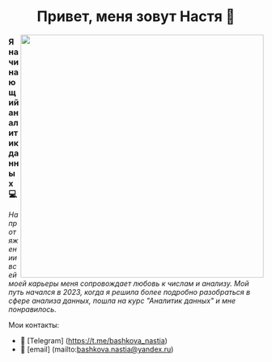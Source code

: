 <h1 align="center">Привет, меня зовут Настя 👋</h1>
<img align="right" src="https://giphy.com/gifs/JIX9t2j0ZTN9S" width="480" height="480">

### Я начинающий аналитик данных 💻

*На протяжении всей моей карьеры меня сопровождает любовь к числам и анализу. Мой путь начался в 2023, когда я решила более подробно разобраться в сфере анализа данных, пошла на курс "Аналитик данных" и мне понравилось.*

Мои контакты:
* 📱 [Telegram] (https://t.me/bashkova_nastia)
* 📨 [email] (mailto:bashkova.nastia@yandex.ru)
